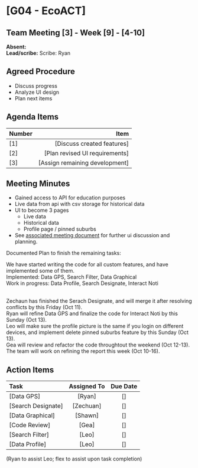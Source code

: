 # [G04 - EcoACT]


## Team Meeting [3] - Week [9] - [4-10] 
**Absent:**
<br>
**Lead/scribe:** Scribe: Ryan

## Agreed Procedure
- Discuss progress
- Analyze UI design
- Plan next items

## Agenda Items
| Number   |        Item |
|:---------|------------:|
| [1] | [Discuss created features] |
| [2] | [Plan revised UI requirements] |
| [3] | [Assign remaining development] |

## Meeting Minutes
- Gained access to API for education purposes
- Live data from api with csv storage for historical data
- UI to become 3 pages
    - Live data
    - Historical data
    - Profile page / pinned suburbs
- See [associated meeting document](https://gitlab.cecs.anu.edu.au/u7327620/gp-24s2/-/blob/main/items/meeting-3-document.jpg) for further ui discussion and planning.

Documented Plan to finish the remaining tasks:

We have started writing the code for all custom features, and have implemented some of them. <br>
Implemented: Data GPS, Search Filter, Data Graphical <br>
Work in progress: Data Profile, Search Designate, Interact Noti <br><br>

Zechaun has finished the Serach Designate, and will merge it after resolving conflicts by this Friday (Oct 11). <br>
Ryan will refine Data GPS and finalize the code for Interact Noti by this Sunday (Oct 13). <br>
Leo will make sure the profile picture is the same if you login on different devices, and implement delete pinned suburbs feature by this Sunday (Oct 13). <br>
Gea will review and refactor the code throughtout the weekend (Oct 12-13). <br>
The team will work on refining the report this week (Oct 10-16). <br>

## Action Items
| Task                                   | Assigned To |  Due Date  |
|:---------------------------------------|:-----------:|:----------:|
| [Data GPS]                             | [Ryan]      | [] |
| [Search Designate]                     | [Zechuan]   | [] |
| [Data Graphical]                       | [Shawn]     | [] |
| [Code Review]                          | [Gea]       | [] |
| [Search Filter]                        | [Leo]       | [] |
| [Data Profile]                         | [Leo]       | [] |
(Ryan to assist Leo; flex to assist upon task completion)
